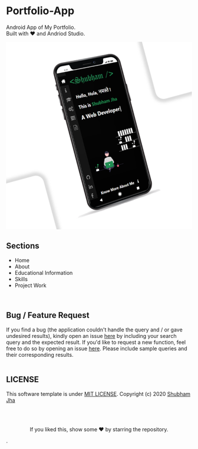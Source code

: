 # Portfolio-App
Android App of My Portfolio. <br />
Built with :heart: and Andriod Studio.

<img src="https://github.com/shubhamjha25/Portfolio-App/blob/master/app/src/main/Screenshot1.PNG" />

<br />

## Sections

  - Home
  - About 
  - Educational Information
  - Skills
  - Project Work

<br />

## Bug / Feature Request

If you find a bug (the application couldn't handle the query and / or gave undesired results), kindly open an issue [here](https://github.com/shubhamjha25/Portfolio-App/issues/new) by including your search query and the expected result.
If you'd like to request a new function, feel free to do so by opening an issue [here](https://github.com/shubhamjha25/Portfolio-App/issues/new). Please include sample queries and their corresponding results. <br />
<br />


## LICENSE
This software template is under <a href="https://opensource.org/licenses/MIT">MIT LICENSE</a>. Copyright (c) 2020 <a href="https://shubhamjha25.github.io/">Shubham Jha</a>

<br />
<br />

<p align="center">If you liked this, show some ❤ by starring the repository.</p>.
